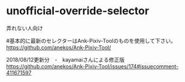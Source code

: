 # unofficial-override-selector
弄れない人向け


#基本的に最新のセレクターはAnk-Pixiv-Toolのものを使用して下さい。
https://github.com/anekos/Ank-Pixiv-Tool/

2018/08/12更新分　-　kayamaiさんによる修正版
https://github.com/anekos/Ank-Pixiv-Tool/issues/174#issuecomment-411671597
